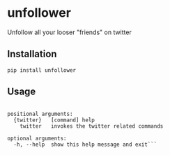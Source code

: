 # unfollower

Unfollow all your looser "friends" on twitter

## Installation

`pip install unfollower`

## Usage

```usage: app.py [-h] {twitter} ...

positional arguments:
  {twitter}   [command] help
    twitter   invokes the twitter related commands

optional arguments:
  -h, --help  show this help message and exit```


